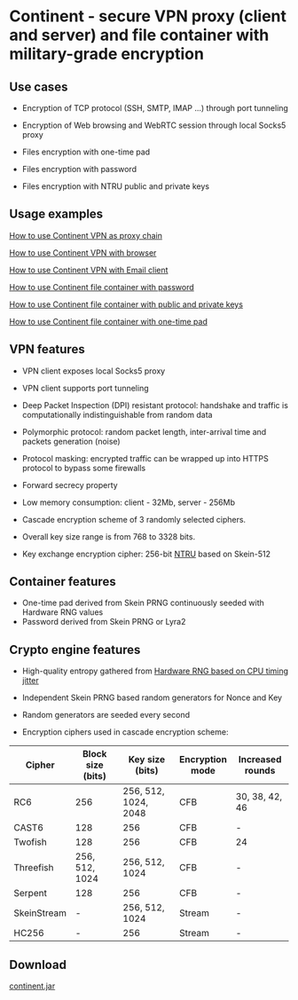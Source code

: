 ﻿# Continent - secure VPN proxy (client and server) and file container with military-grade encryption

## Use cases

* Encryption of TCP protocol (SSH, SMTP, IMAP ...) through port tunneling  
* Encryption of Web browsing and WebRTC session through local Socks5 proxy  

* Files encryption with one-time pad  
* Files encryption with password  
* Files encryption with NTRU public and private keys  

## Usage examples

[How to use Continent VPN as proxy chain](vpn-proxy-chain.md)  

[How to use Continent VPN with browser](vpn-browser-example.md)  

[How to use Continent VPN with Email client](vpn-email-client-example.md)  

[How to use Continent file container with password](container-password.md)  

[How to use Continent file container with public and private keys](container-ntru.md)  

[How to use Continent file container with one-time pad](container-otp.md)  

## VPN features

* VPN client exposes local Socks5 proxy  
* VPN client supports port tunneling  

* Deep Packet Inspection (DPI) resistant protocol: handshake and traffic is computationally indistinguishable from random data  
* Polymorphic protocol: random packet length, inter-arrival time and packets generation (noise)  
* Protocol masking: encrypted traffic can be wrapped up into HTTPS protocol to bypass some firewalls  
* Forward secrecy property  
* Low memory consumption: client - 32Mb, server - 256Mb  
* Cascade encryption scheme of 3 randomly selected ciphers.  
* Overall key size range is from 768 to 3328 bits.  
* Key exchange encryption cipher: 256-bit [NTRU](https://github.com/tbuktu/ntru) based on Skein-512  

## Container features

* One-time pad derived from Skein PRNG continuously seeded with Hardware RNG values  
* Password derived from Skein PRNG or Lyra2  

## Crypto engine features

* High-quality entropy gathered from [Hardware RNG based on CPU timing jitter](http://www.chronox.de/jent.html)  
* Independent Skein PRNG based random generators for Nonce and Key  
* Random generators are seeded every second  

* Encryption ciphers used in cascade encryption scheme:  

| Cipher        | Block size (bits) | Key size (bits)       | Encryption <br/> mode| Increased <br/> rounds |
| --------------| ------------------| ----------------------| ---------------------| -----------------------|
| RC6           | 256               | 256, 512, 1024, 2048  | CFB                  | 30, 38, 42, 46         |
| CAST6         | 128               | 256                   | CFB                  | -                      |
| Twofish       | 128               | 256                   | CFB                  | 24                     |
| Threefish     | 256, 512, 1024    | 256, 512, 1024        | CFB                  | -                      |
| Serpent       | 128               | 256                   | CFB                  | -                      |
| SkeinStream   | -                 | 256, 512, 1024        | Stream               | -                      |
| HC256         | -                 | 256                   | Stream               | -                      |

## Download

[continent.jar](https://github.com/jmiller-soft/continent/releases/download/1.1.0/continent.jar)
